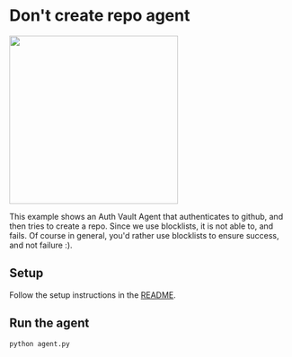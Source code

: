 # Don't create repo agent

<img src="https://github.com/user-attachments/assets/113d3db3-6529-49af-ae73-680435e1d559" height=300>

This example shows an Auth Vault Agent that authenticates to github, and then tries to create a repo.
Since we use blocklists, it is not able to, and fails.
Of course in general, you'd rather use blocklists to ensure success, and not failure :).

## Setup

Follow the setup instructions in the [README](../README.md).

## Run the agent

```bash
python agent.py
```
